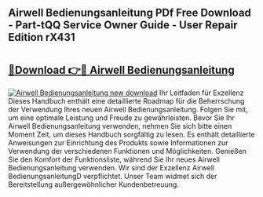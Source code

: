 ## Airwell Bedienungsanleitung PDf Free Download - Part-tQQ Service Owner Guide - User Repair Edition rX431

# <h2><a href="http://df4euv.blite.top/?on=Airwell+Bedienungsanleitung">🔗Download 👉🔴 Airwell Bedienungsanleitung</a></h2>

[![Airwell Bedienungsanleitung new download](https://i.imgur.com/lujVjoI.png)](http://df4euv.blite.top/?on=Airwell+Bedienungsanleitung)
Ihr Leitfaden für Exzellenz Dieses Handbuch enthält eine detaillierte Roadmap für die Beherrschung der Verwendung Ihres neuen Airwell Bedienungsanleitung. Folgen Sie mit, um eine optimale Leistung und Freude zu gewährleisten. Bevor Sie Ihr Airwell Bedienungsanleitung verwenden, nehmen Sie sich bitte einen Moment Zeit, um dieses Handbuch sorgfältig zu lesen. Es enthält detaillierte Anweisungen zur Einrichtung des Produkts sowie Informationen zur Verwendung der verschiedenen Funktionen und Möglichkeiten. Genießen Sie den Komfort der Funktionsliste, während Sie Ihr neues Airwell Bedienungsanleitung verwenden. Wir sind der Exzellenz Airwell BedienungsanleitungD verpflichtet. Unser Team widmet sich der Bereitstellung außergewöhnlicher Kundenbetreuung.
